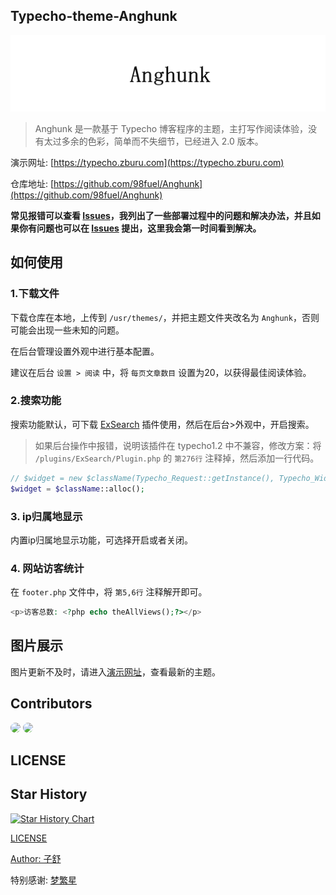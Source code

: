 ## Typecho-theme-Anghunk

![](./libs/css/theme-logo.png)

>Anghunk 是一款基于 Typecho 博客程序的主题，主打写作阅读体验，没有太过多余的色彩，简单而不失细节，已经进入 2.0 版本。

演示网址: [https://typecho.zburu.com](https://typecho.zburu.com)

仓库地址: [https://github.com/98fuel/Anghunk](https://github.com/98fuel/Anghunk)

**常见报错可以查看 [Issues](https://github.com/98fuel/Anghunk/issues)，我列出了一些部署过程中的问题和解决办法，并且如果你有问题也可以在 [Issues](https://github.com/98fuel/Anghunk/issues) 提出，这里我会第一时间看到解决。**

## 如何使用

### 1.下载文件

下载仓库在本地，上传到 `/usr/themes/`，并把主题文件夹改名为 `Anghunk`，否则可能会出现一些未知的问题。

在后台管理设置外观中进行基本配置。

建议在后台 `设置 > 阅读` 中，将 `每页文章数目` 设置为20，以获得最佳阅读体验。

### 2.搜索功能

搜索功能默认，可下载 [ExSearch](https://github.com/AlanDecode/Typecho-Plugin-ExSearch) 插件使用，然后在后台>外观中，开启搜索。

>如果后台操作中报错，说明该插件在 typecho1.2 中不兼容，修改方案：将 `/plugins/ExSearch/Plugin.php` 的 `第276行` 注释掉，然后添加一行代码。

```php
// $widget = new $className(Typecho_Request::getInstance(), Typecho_Widget_Helper_Empty::getInstance());
$widget = $className::alloc();
```

### 3. ip归属地显示

内置ip归属地显示功能，可选择开启或者关闭。

### 4. 网站访客统计

在 `footer.php` 文件中，将 `第5,6行` 注释解开即可。

```php
<p>访客总数: <?php echo theAllViews();?></p>
```

## 图片展示

图片更新不及时，请进入[演示网址](https://typecho.zburu.com)，查看最新的主题。

## Contributors 

<a href="https://github.com/98fuel" target="_blank"><img style="width:40px;border-radius:50%;" src="https://avatars.githubusercontent.com/u/65840178?v=4"></a>
<a href="https://www.emoao.com/" target="_blank"><img style="width:40px;border-radius:50%;" src="https://q2.qlogo.cn/g?b=qq&nk=2502393029&s=100"></a>

## LICENSE

## Star History

[![Star History Chart](https://api.star-history.com/svg?repos=98fuel/Anghunk&type=Date)](https://star-history.com/#98fuel/Anghunk&Date)

[LICENSE](./LICENSE)

[Author: 子舒](https://zburu.com)

特别感谢: [梦繁星](https://www.emoao.com/)
